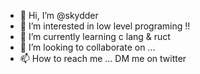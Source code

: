 - 👋 Hi, I’m @skydder
- 👀 I’m interested in low level programing !!
- 🌱 I’m currently learning c lang & ruct
- 💞️ I’m looking to collaborate on ...
- 📫 How to reach me ... DM me on twitter

<!---
skydder/skydder is a ✨ special ✨ repository because its `README.md` (this file) appears on your GitHub profile.
You can click the Preview link to take a look at your changes.
--->
